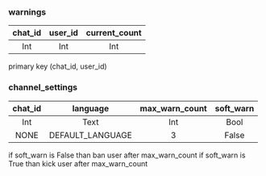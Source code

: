 ### warnings
| chat_id | user_id | current_count |
| :---: | :---: | :---: |
| Int | Int | Int |

primary key (chat_id, user_id)

### channel_settings
| chat_id | language | max_warn_count | soft_warn |
| :---: | :---: | :---: | :---: |
| Int | Text | Int | Bool |
| NONE | DEFAULT_LANGUAGE | 3 | False |

if soft_warn is False than ban user after max_warn_count 
if soft_warn is True than kick user after max_warn_count